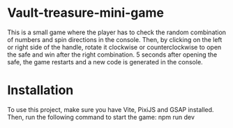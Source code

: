 # Vault-treasure-mini-game
This is a small game where the player has to check the random combination of numbers and spin directions in the console. Then, by clicking on the left or right side of the handle, rotate it clockwise or counterclockwise to open the safe and win after the right combination. 5 seconds after opening the safe, the game restarts and a new code is generated in the console.

# Installation
To use this project, make sure you have Vite, PixiJS and GSAP installed. Then, run the following command to start the game:
  npm run dev
